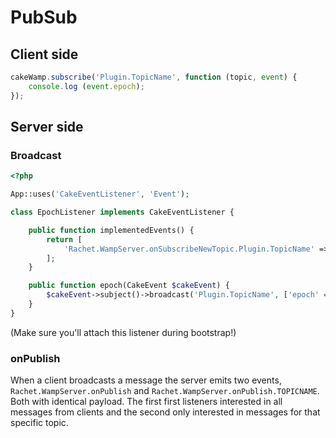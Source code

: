 PubSub
======

## Client side ##

```javascript
cakeWamp.subscribe('Plugin.TopicName', function (topic, event) {
    console.log (event.epoch);
});
```

## Server side ##



### Broadcast ###

```php
<?php

App::uses('CakeEventListener', 'Event');

class EpochListener implements CakeEventListener {

	public function implementedEvents() {
		return [
			'Rachet.WampServer.onSubscribeNewTopic.Plugin.TopicName' => 'epoch',
		];
	}

	public function epoch(CakeEvent $cakeEvent) {
        $cakeEvent->subject()->broadcast('Plugin.TopicName', ['epoch' => time()]);
	}
}
```

(Make sure you'll attach this listener during bootstrap!)

### onPublish ###

When a client broadcasts a message the server emits two events, `Rachet.WampServer.onPublish` and `Rachet.WampServer.onPublish.TOPICNAME`. Both with identical payload. The first first listeners interested in all messages from clients and the second only interested in messages for that specific topic.
